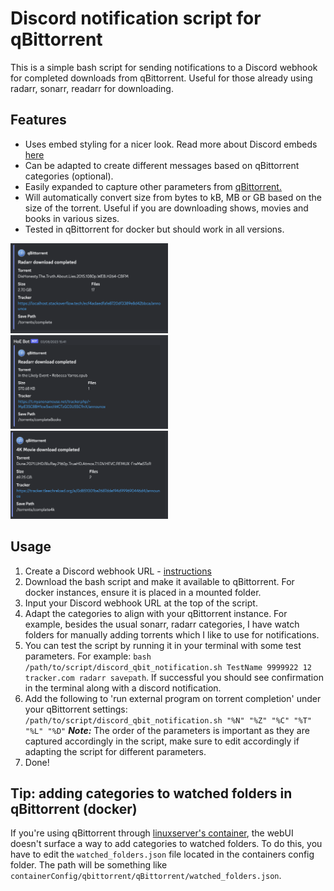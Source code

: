# Discord notification script for qBittorrent
This is a simple bash script for sending notifications to a Discord webhook for completed downloads from qBittorrent. Useful for those already using radarr, sonarr, readarr for downloading.

## Features
* Uses embed styling for a nicer look. Read more about Discord embeds [here](https://birdie0.github.io/discord-webhooks-guide/structure/embeds.html)
* Can be adapted to create different messages based on qBittorrent categories (optional).
* Easily expanded to capture other parameters from [qBittorrent.](https://github.com/qbittorrent/qBittorrent/wiki/External-programs:-How-to)
* Will automatically convert size from bytes to kB, MB or GB based on the size of the torrent. Useful if you are downloading shows, movies and books in various sizes. 
* Tested in qBittorrent for docker but should work in all versions.

<img src="/assets/radarr.png" width="50%">
<img src="/assets/readarr.png" width="50%">
<img src="/assets/4k.png" width="50%">

## Usage
1. Create a Discord webhook URL - [instructions](https://support.discord.com/hc/en-us/articles/228383668-Intro-to-Webhooks)
2. Download the bash script and make it available to qBittorrent. For docker instances, ensure it is placed in a mounted folder.
3. Input your Discord webhook URL at the top of the script.
4. Adapt the categories to align with your qBittorrent instance. For example, besides the usual sonarr, radarr categories, I have watch folders for manually adding torrents which I like to use for notifications.
5. You can test the script by running it in your terminal with some test parameters. For example: <code>bash /path/to/script/discord_qbit_notification.sh TestName 9999922 12 tracker.com radarr savepath</code>. If successful you should see confirmation in the terminal along with a discord notification.
6. Add the following to 'run external program on torrent completion' under your qBittorrent settings:
<code>/path/to/script/discord_qbit_notification.sh "%N" "%Z" "%C" "%T" "%L" "%D"</code>
***Note:*** The order of the parameters is important as they are captured accordingly in the script, make sure to edit accordingly if adapting the script for different parameters.
7. Done!

## Tip: adding categories to watched folders in qBittorrent (docker)
If you're using qBittorrent through [linuxserver's container](https://hub.docker.com/r/linuxserver/qbittorrent), the webUI doesn't surface a way to add categories to watched folders. To do this, you have to edit the `watched_folders.json` file located in the containers config folder. The path will be something like `containerConfig/qbittorrent/qBittorrent/watched_folders.json`.
